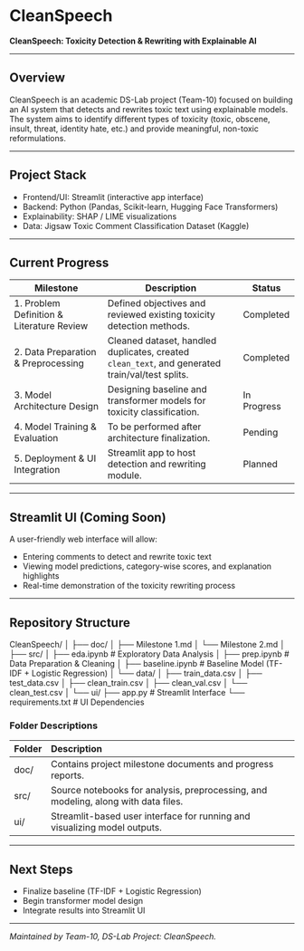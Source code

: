 # CleanSpeech
**CleanSpeech: Toxicity Detection & Rewriting with Explainable AI**

---

## Overview
CleanSpeech is an academic DS-Lab project (Team-10) focused on building an AI system that detects and rewrites toxic text using explainable models.  
The system aims to identify different types of toxicity (toxic, obscene, insult, threat, identity hate, etc.) and provide meaningful, non-toxic reformulations.

---

## Project Stack
- Frontend/UI: Streamlit (interactive app interface)  
- Backend: Python (Pandas, Scikit-learn, Hugging Face Transformers)  
- Explainability: SHAP / LIME visualizations  
- Data: Jigsaw Toxic Comment Classification Dataset (Kaggle)

---

## Current Progress
| Milestone | Description | Status |
|------------|--------------|--------|
| 1. Problem Definition & Literature Review | Defined objectives and reviewed existing toxicity detection methods. | Completed |
| 2. Data Preparation & Preprocessing | Cleaned dataset, handled duplicates, created `clean_text`, and generated train/val/test splits. | Completed |
| 3. Model Architecture Design | Designing baseline and transformer models for toxicity classification. | In Progress |
| 4. Model Training & Evaluation | To be performed after architecture finalization. | Pending |
| 5. Deployment & UI Integration | Streamlit app to host detection and rewriting module. | Planned |

---

## Streamlit UI (Coming Soon)
A user-friendly web interface will allow:
- Entering comments to detect and rewrite toxic text  
- Viewing model predictions, category-wise scores, and explanation highlights  
- Real-time demonstration of the toxicity rewriting process

---

## Repository Structure

CleanSpeech/
│
├── doc/
│ ├── Milestone 1.md
│ └── Milestone 2.md
│
├── src/
│ ├── eda.ipynb # Exploratory Data Analysis
│ ├── prep.ipynb # Data Preparation & Cleaning
│ ├── baseline.ipynb # Baseline Model (TF-IDF + Logistic Regression)
│ └── data/
│ ├── train_data.csv
│ ├── test_data.csv
│ ├── clean_train.csv
│ ├── clean_val.csv
│ └── clean_test.csv
│
└── ui/
├── app.py # Streamlit Interface
└── requirements.txt # UI Dependencies


### Folder Descriptions

| Folder | Description |
|:--------|:-------------|
| doc/ | Contains project milestone documents and progress reports. |
| src/ | Source notebooks for analysis, preprocessing, and modeling, along with data files. |
| ui/ | Streamlit-based user interface for running and visualizing model outputs. |

---

## Next Steps
- Finalize baseline (TF-IDF + Logistic Regression)  
- Begin transformer model design  
- Integrate results into Streamlit UI  

---

*Maintained by Team-10, DS-Lab Project: CleanSpeech.*
